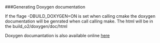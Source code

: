 
###Generating Doxygen documentation

If the flage -DBUILD_DOXYGEN=ON  is set when calling cmake the doxygen documentation will be genrated when call calling make.  The html will be in the build_o2/doxygen/doc/html

Doxygen documantation is also available online [here](http://aliceo2group.github.io/AliceO2/) 